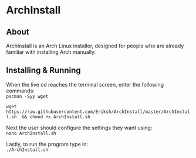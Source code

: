 ArchInstall
==========
About
---
ArchInstall is an Arch Linux installer, designed for people who are already
familiar with installing Arch manually.

Installing & Running
---
When the live cd reaches the terminal screen, enter the following commands:   
  `pacman -Syy wget`

  `wget https://raw.githubusercontent.com/Eriksh/ArchInstall/master/ArchInstall.sh 
   && chmod +x ArchInstall.sh`

Next the user should configure the settings they want using:  
`nano ArchInstall.sh`

Lastly, to run the program type in:  
`./ArchInstall.sh`
